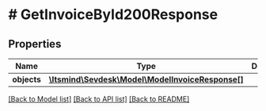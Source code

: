 # # GetInvoiceById200Response

## Properties

Name | Type | Description | Notes
------------ | ------------- | ------------- | -------------
**objects** | [**\Itsmind\Sevdesk\Model\ModelInvoiceResponse[]**](ModelInvoiceResponse.md) |  | [optional]

[[Back to Model list]](../../README.md#models) [[Back to API list]](../../README.md#endpoints) [[Back to README]](../../README.md)
